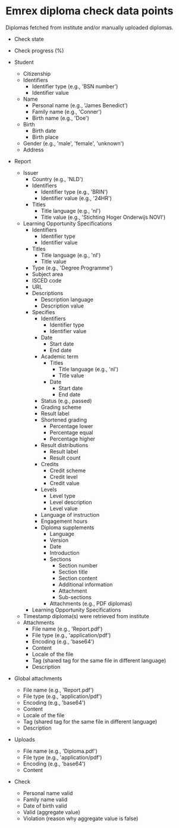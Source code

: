 # Emrex diploma check data points

Diplomas fetched from institute and/or manually uploaded diplomas.

* Check state
* Check progress (%)

* Student
  * Citizenship
  * Identifiers
    * Identifier type (e.g., 'BSN number')
    * Identifier value
  * Name
    * Personal name (e.g., 'James Benedict')
    * Family name (e.g., 'Conner')
    * Birth name (e.g., 'Doe')
  * Birth
    * Birth date
    * Birth place
  * Gender (e.g., 'male', 'female', 'unknown')
  * Address

* Report
  * Issuer
    * Country (e.g., 'NLD')
    * Identifiers
      * Identifier type (e.g., 'BRIN')
      * Identifier value (e.g., '24HR')
    * Titles
      * Title language (e.g., 'nl')
      * Title value (e.g., 'Stichting Hoger Onderwijs NOVI')
  * Learning Opportunity Specifications
    * Identifiers
      * Identifier type
      * Identifier value
    * Titles
      * Title language (e.g., 'nl')
      * Title value
    * Type (e.g., 'Degree Programme')
    * Subject area
    * ISCED code
    * URL
    * Descriptions
      * Description language
      * Description value
    * Specifies
      * Identifiers
        * Identifier type
        * Identifier value
      * Date
        * Start date
        * End date
      * Academic term
        * Titles
          * Title language (e.g., 'nl')
          * Title value
        * Date
          * Start date
          * End date
      * Status (e.g., passed)
      * Grading scheme
      * Result label
      * Shortened grading
        * Percentage lower
        * Percentage equal
        * Percentage higher
      * Result distributions
        * Result label
        * Result count
      * Credits
        * Credit scheme
        * Credit level
        * Credit value
      * Levels
        * Level type
        * Level description
        * Level value
      * Language of instruction
      * Engagement hours
      * Diploma supplements
        * Language
        * Version
        * Date
        * Introduction
        * Sections
          * Section number
          * Section title
          * Section content
          * Additional information
          * Attachment
          * Sub-sections
        * Attachments (e.g., PDF diplomas)
    * Learning Opportunity Specifications
  * Timestamp diploma(s) were retrieved from institute
  * Attachments
    * File name (e.g., 'Report.pdf')
    * File type (e.g., 'application/pdf')
    * Encoding (e.g., 'base64')
    * Content
    * Locale of the file
    * Tag (shared tag for the same file in different language)
    * Description

* Global attachments
  * File name (e.g., 'Report.pdf')
  * File type (e.g., 'application/pdf')
  * Encoding (e.g., 'base64')
  * Content
  * Locale of the file
  * Tag (shared tag for the same file in different language)
  * Description

* Uploads
  * File name (e.g., 'Diploma.pdf')
  * File type (e.g., 'application/pdf')
  * Encoding (e.g., 'base64')
  * Content

* Check
  * Personal name valid
  * Family name valid
  * Date of birth valid
  * Valid (aggregate value)
  * Violation (reason why aggregate value is false)
